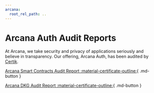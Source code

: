 ```yaml
---
arcana:
  root_rel_path: ..
---
```


#  Arcana Auth Audit Reports

At Arcana, we take security and privacy of applications seriously and believe in transparency. Our offering, Arcana Auth, has been audited by [Certik](https://www.certik.com/).

[Arcana Smart Contracts Audit Report :material-certificate-outline:](https://github.com/arcana-network/audit-reports/blob/main/REP-final-20221228T082421Z.pdf){ .md-button }

[Arcana DKG Audit Report :material-certificate-outline:](https://github.com/arcana-network/audit-reports/blob/main/REP-final-20221228T073502Z.pdf){ .md-button }
